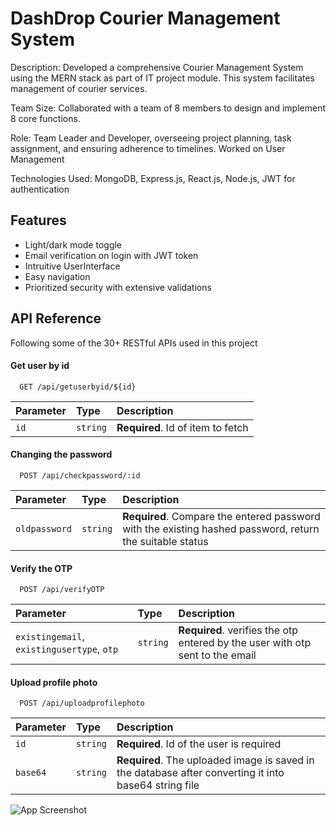 
# DashDrop Courier Management System

Description: Developed a comprehensive Courier Management System using the MERN stack as part of IT project module. This system facilitates management of courier services.

Team Size: Collaborated with a team of 8 members to design and implement 8 core functions.

Role: Team Leader and Developer, overseeing project planning, task assignment, and ensuring adherence to timelines. Worked on User Management

Technologies Used: MongoDB, Express.js, React.js, Node.js, JWT for authentication


## Features

- Light/dark mode toggle
- Email verification on login with JWT token
- Intruitive UserInterface
- Easy navigation
- Prioritized security with extensive validations



## API Reference

Following some of the 30+ RESTful APIs used in this project
#### Get user by id

```http
  GET /api/getuserbyid/${id}
```

| Parameter | Type     | Description                       |
| :-------- | :------- | :-------------------------------- |
| `id`      | `string` | **Required**. Id of item to fetch |

#### Changing the password

```http
  POST /api/checkpassword/:id
```
| Parameter           | Type     | Description                       |
| :------------------ | :------- | :-------------------------------- |
| `oldpassword` | `string` | **Required**. Compare the entered password with the existing hashed password, return the suitable status |


#### Verify the OTP

```http
  POST /api/verifyOTP
```
| Parameter           | Type     | Description                       |
| :------------------ | :------- | :-------------------------------- |
| `existingemail`, `existingusertype`, `otp` | `string` | **Required**. verifies the otp entered by the user with otp sent to the email |

#### Upload profile photo

```http
  POST /api/uploadprofilephoto
```

| Parameter | Type     | Description                       |
| :-------- | :------- | :-------------------------------- |
| `id`      | `string` | **Required**. Id of the user is required
 | `base64` | `string` | **Required**. The uploaded image is saved in the database after converting it into base64 string file |


![App Screenshot](Screenshots/Screenshot0)

